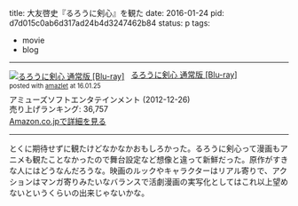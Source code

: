 title: 大友啓史『るろうに剣心』を観た
date: 2016-01-24
pid: d7d015c0ab6d317ad24b4d3247462b84
status: p
tags:
- movie
- blog
---

<div class="amazlet-box" style="margin-bottom:0px;"><div class="amazlet-image" style="float:left;margin:0px 12px 1px 0px;"><a href="http://www.amazon.co.jp/exec/obidos/ASIN/B009SGAKLQ/dotimpact-22/ref=nosim/" name="amazletlink" target="_blank"><img src="http://ecx.images-amazon.com/images/I/61T3ZDZSUFL._SL160_.jpg" alt="るろうに剣心 通常版 [Blu-ray]" style="border: none;" /></a></div><div class="amazlet-info" style="line-height:120%; margin-bottom: 10px"><div class="amazlet-name" style="margin-bottom:10px;line-height:120%"><a href="http://www.amazon.co.jp/exec/obidos/ASIN/B009SGAKLQ/dotimpact-22/ref=nosim/" name="amazletlink" target="_blank">るろうに剣心 通常版 [Blu-ray]</a><div class="amazlet-powered-date" style="font-size:80%;margin-top:5px;line-height:120%">posted with <a href="http://www.amazlet.com/" title="amazlet" target="_blank">amazlet</a> at 16.01.25</div></div><div class="amazlet-detail">アミューズソフトエンタテインメント (2012-12-26)<br />売り上げランキング: 36,757<br /></div><div class="amazlet-sub-info" style="float: left;"><div class="amazlet-link" style="margin-top: 5px"><a href="http://www.amazon.co.jp/exec/obidos/ASIN/B009SGAKLQ/dotimpact-22/ref=nosim/" name="amazletlink" target="_blank">Amazon.co.jpで詳細を見る</a></div></div></div><div class="amazlet-footer" style="clear: left"></div></div>

---- 

とくに期待せずに観たけどなかなかおもしろかった。るろうに剣心って漫画もアニメも観たことなかったので舞台設定など想像と違って新鮮だった。原作がすきな人にはどうなんだろうな。映画のルックやキャラクターはリアル寄りで、アクションはマンガ寄りみたいなバランスで活劇漫画の実写化としてはこれ以上望めないというくらいの出来じゃないかな。